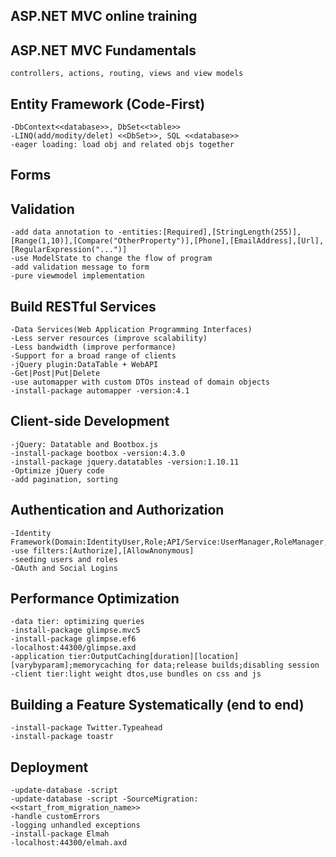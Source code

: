 ## ASP.NET MVC online training

## ASP.NET MVC Fundamentals
	controllers, actions, routing, views and view models
	
## Entity Framework (Code-First)
	-DbContext<<database>>, DbSet<<table>>
	-LINQ(add/modity/delet) <<DbSet>>, SQL <<database>>
	-eager loading: load obj and related objs together
	
## Forms

## Validation
	-add data annotation to -entities:[Required],[StringLength(255)],[Range(1,10)],[Compare("OtherProperty")],[Phone],[EmailAddress],[Url],[RegularExpression("...")]
	-use ModelState to change the flow of program
	-add validation message to form
	-pure viewmodel implementation
	
## Build RESTful Services
	-Data Services(Web Application Programming Interfaces)
	-Less server resources (improve scalability)
	-Less bandwidth (improve performance)
	-Support for a broad range of clients
	-jQuery plugin:DataTable + WebAPI
	-Get|Post|Put|Delete
	-use automapper with custom DTOs instead of domain objects
	-install-package automapper -version:4.1
## Client-side Development
	-jQuery: Datatable and Bootbox.js
	-install-package bootbox -version:4.3.0
	-install-package jquery.datatables -version:1.10.11
	-Optimize jQuery code
	-add pagination, sorting
## Authentication and Authorization
	-Identity Framework(Domain:IdentityUser,Role;API/Service:UserManager,RoleManager,SignInManager;Persistence:UserStore,RoleStore)
	-use filters:[Authorize],[AllowAnonymous]
	-seeding users and roles
	-OAuth and Social Logins
## Performance Optimization
	-data tier: optimizing queries
	-install-package glimpse.mvc5
	-install-package glimpse.ef6
	-localhost:44300/glimpse.axd
	-application tier:OutputCaching[duration][location][varybyparam];memorycaching for data;release builds;disabling session
	-client tier:light weight dtos,use bundles on css and js
## Building a Feature Systematically (end to end)
	-install-package Twitter.Typeahead
	-install-package toastr
## Deployment
	-update-database -script
	-update-database -script -SourceMigration:<<start_from_migration_name>>
	-handle customErrors 
	-logging unhandled exceptions
	-install-package Elmah
	-localhost:44300/elmah.axd
	







